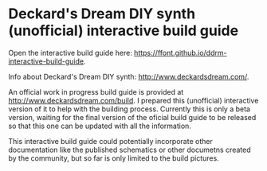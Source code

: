 # Deckard's Dream DIY synth (unofficial) interactive build guide

Open the interactive build guide here: https://ffont.github.io/ddrm-interactive-build-guide.

Info about Deckard's Dream DIY synth: http://www.deckardsdream.com/.

An official work in progress build guide is provided at http://www.deckardsdream.com/build. I prepared this (unofficial) interactive version of it to help with the building process. Currently this is only a beta version, waiting for the final version of the oficial build guide to be released so that this one can be updated with all the information.

This interactive build guide could potentially incorporate other documentation like the published schematics or other documetns created by the community, but so far is only limited to the build pictures. 

